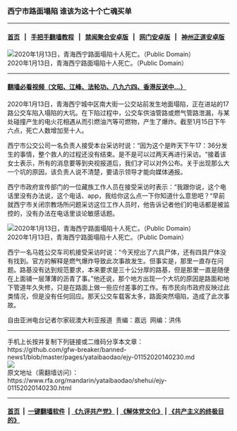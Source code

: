 ### 西宁市路面塌陷 谁该为这十个亡魂买单
------------------------

#### [首页](https://github.com/gfw-breaker/banned-news1/blob/master/README.md) &nbsp;&nbsp;|&nbsp;&nbsp; [手把手翻墙教程](https://github.com/gfw-breaker/guides/wiki) &nbsp;&nbsp;|&nbsp;&nbsp; [禁闻聚合安卓版](https://github.com/gfw-breaker/bn-android) &nbsp;&nbsp;|&nbsp;&nbsp; [网门安卓版](https://github.com/oGate2/oGate) &nbsp;&nbsp;|&nbsp;&nbsp; [神州正道安卓版](https://github.com/SzzdOgate/update) 



<div id="headerimg">
 <img alt="2020年1月13日，青海西宁路面塌陷十人死亡。（Public Domain）" src="https://www.rfa.org/mandarin/yataibaodao/shehui/ejy-01152020140230.html/56fe724767656e904e8e7f517edc2.jpg/image" title="2020年1月13日，青海西宁路面塌陷十人死亡。（Public Domain）"/>
 <div id="headerimgcontents">
  <div id="headerimgcaption">
   <span>
    2020年1月13日，青海西宁路面塌陷十人死亡。（Public Domain）
   </span>
   <!-- zoomattribute -->
  </div>
  <!-- headerimgcaption -->
 </div>
 <!-- headerimagecontents -->
</div>

<hr/>


#### [翻墙必看视频（文昭、江峰、法轮功、八九六四、香港反送中...）](http://167.172.214.107/home.html)

<div id="storytext">
 <div>
  <div class="slot_header">
  </div>
 </div>
 <p>
  2020年1月13日，青海西宁城中区南大街一公交站前发生地面塌陷，正在进站的17路公交车陷入塌陷的大坑。在下陷过程中，公交车供油管路或燃气管路泄漏，与某处碰撞产生的电火花相遇从而引燃油汽等可燃物，产生了爆炸。截至1月15日下午六点，死亡人数增加至十人。
 </p>
 <p>
 </p>
 <p>
 </p>
 <p>
  西宁市公交公司一名负责人接受本台采访时说：“因为这个是昨天下午17：36分发生的事情，整个救人的过程还没有结束。是不是可以过两天再进行采访。“接着该女士表示，所有的消息要等到央视报道后，我们才可以对外公布。关于出现那么大一个坑的原因，该负责人说不清楚，要请示领导才能向媒体通报。
 </p>
 <p>
  西宁市政府宣传部门的一位藏族工作人员在接受采访时表示：“我跟你说，这个电话里没有办法说，这个电话、app，我给你这么点一下你知道什么意思吧？“早前就西宁市关闭宗教场所问题采访这位工作人员时，他告诉记者他们的电话都是被监控的，没有办法在电话里谈论敏感话题。
 </p>
 <p>
  <div class="image-inline captioned" style="width:622px;">
   <div style="width:622px;">
    <img alt="2020年1月13日，青海西宁路面塌陷十人死亡。（Public Domain）" src="https://www.rfa.org/mandarin/yataibaodao/shehui/ejy-01152020140230.html/56fe724767656e904e8e7f517edc.jpg" title="2020年1月13日，青海西宁路面塌陷十人死亡。（Public Domain）"/>
   </div>
   <div class="image-caption">
    <span style="width:622px;">
     2020年1月13日，青海西宁路面塌陷十人死亡。（Public Domain）
    </span>
    <span class="copyright">
    </span>
   </div>
  </div>
 </p>
 <p>
  西宁一名马姓公交车司机接受采访时说：“今天挖出了六具尸体，还有四具尸体没有找到。官方的解释是燃气爆炸导致此次事故发生。但事实是，那里一直存在问题。路基没有达到规范要求，本来要求是三十公分厚的路基，但是那里一直是随便在上面铺一层薄薄的沥青了事。”他还说，那个地方出现一个大坑的原因是路面和地下管道年久失修，只是在路面上做一些应付差事的工作。有市民向市政府反映过此类情况，但是没有任何回应。那天公交车载客太多，路面突然塌陷，造成了此次事故。
 </p>
 <p>
 </p>
 <p>
  自由亚洲电台记者尔家砚澳大利亚报道  责编：嘉远  网编：洪伟
 </p>
</div>

<hr/>
手机上长按并复制下列链接或二维码分享本文章：<br/>
https://github.com/gfw-breaker/banned-news1/blob/master/pages/yataibaodao/ejy-01152020140230.md <br/>
<a href='https://github.com/gfw-breaker/banned-news1/blob/master/pages/yataibaodao/ejy-01152020140230.md'><img src='https://github.com/gfw-breaker/banned-news1/blob/master/pages/yataibaodao/ejy-01152020140230.md.png'/></a> <br/>
原文地址（需翻墙访问）：https://www.rfa.org/mandarin/yataibaodao/shehui/ejy-01152020140230.html


------------------------
#### [首页](https://github.com/gfw-breaker/banned-news1/blob/master/README.md) &nbsp;|&nbsp; [一键翻墙软件](https://github.com/gfw-breaker/nogfw/blob/master/README.md) &nbsp;| [《九评共产党》](https://github.com/gfw-breaker/9ping.md/blob/master/README.md#九评之一评共产党是什么) | [《解体党文化》](https://github.com/gfw-breaker/jtdwh.md/blob/master/README.md) | [《共产主义的终极目的》](https://github.com/gfw-breaker/gczydzjmd.md/blob/master/README.md)


<img src='http://gfw-breaker.win/banned-news/pages/yataibaodao/ejy-01152020140230.md' width='0px' height='0px'/>